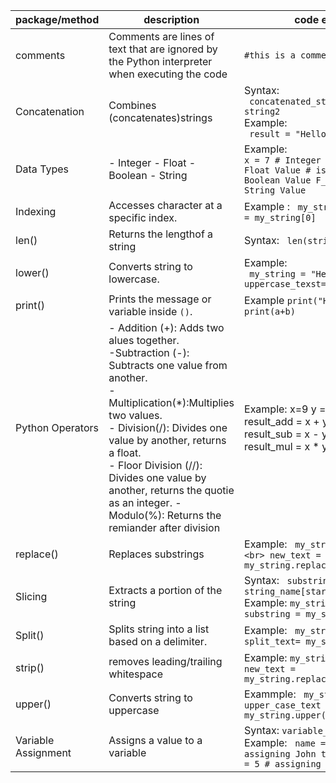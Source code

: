 |package/method|description|code example|
|---|---|---|
|comments|Comments are lines of text that are ignored by the Python interpreter when executing the code </td>| `#this is a comment`|
|Concatenation|Combines (concatenates)strings|Syntax: <br> ``` concatenated_string = string1 + string2```<br> Example: <br> ``` result = "Hello" + "John" </td>```|
|Data Types | - Integer - Float - Boolean - String | Example: <br> ``` x = 7 # Integer Value y = 12.4 # Float Value # is_valid = True: # Boolean Value F_name = "Jone" # String Value ```|
| Indexing| Accesses character at a specific index.| Example : ``` my_string="Hello" char = my_string[0]```|
|len()|Returns the lengthof a string| Syntax: ``` len(string_name)``` | <br> ````my_string="Hello" <br> length=len(my_string) ```|
| lower() | Converts string to lowercase.| Example: <br>``` my_string = "Hello" <br> uppercase_texst=my_string.lower()```|
|print()|Prints the message or variable inside `()`. | Example ``` print("Hello, world") print(a+b) ```|
|Python Operators | - Addition (+): Adds two alues together. <br> -Subtraction (-): Subtracts one value from another. <br> -Multiplication(*):Multiplies two values. <br> - Division(/): Divides one value by another, returns a float. <br> - Floor Division (//): Divides one value by another, returns the quotie as an integer. - Modulo(%): Returns the remiander after division| Example: x=9 y = 4 <br> result_add = x + y # addition  <br> result_sub = x - y # Subtraction <br> result_mul = x * y # Multiplication <br> |
|replace() | Replaces substrings | Example: ``` my_string = "hello" <br> new_text = my_string.replace("Hello", "Hi")```|
|Slicing | Extracts a portion of the string | Syntax: ``` substring = string_name[start:end]```<br> Example:  ```my_string="Hello" substring = my_string[0:5]```| 
|Split()| Splits string into a list based on a delimiter. | Example: ``` my_string = "Hello" split_text= my_string.split(",")```|
|strip()| removes leading/trailing whitespace| Example: ```my_string = "Hello" new_text = my_string.replace("Hello", "Hi")```|
|upper()| Converts string to uppercase | Exammple: ``` my_string="Hello" upper_case_text = my_string.upper()```|
|Variable Assignment| Assigns a value to a variable | Syntax: ```variable_name = value``` <br> Example: ``` name = "John" # assigning John to variable name x = 5 # assigning 5 to variable x```|

